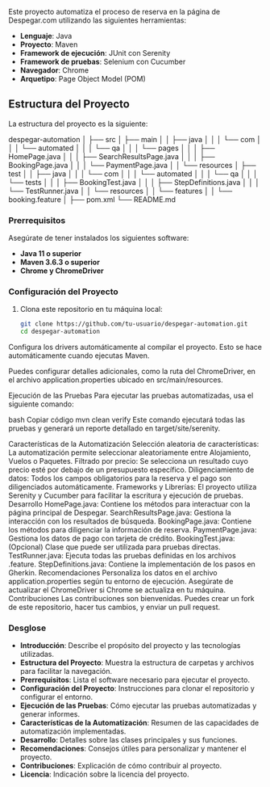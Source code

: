 Este proyecto automatiza el proceso de reserva en la página de Despegar.com utilizando las siguientes herramientas:

- **Lenguaje**: Java
- **Proyecto**: Maven
- **Framework de ejecución**: JUnit con Serenity
- **Framework de pruebas**: Selenium con Cucumber
- **Navegador**: Chrome
- **Arquetipo**: Page Object Model (POM)

## Estructura del Proyecto

La estructura del proyecto es la siguiente:

despegar-automation
│
├── src
│ ├── main
│ │ ├── java
│ │ │ └── com
│ │ │ └── automated
│ │ │ └── qa
│ │ │ └── pages
│ │ │ ├── HomePage.java
│ │ │ ├── SearchResultsPage.java
│ │ │ ├── BookingPage.java
│ │ │ └── PaymentPage.java
│ │ └── resources
│ ├── test
│ │ ├── java
│ │ │ └── com
│ │ │ └── automated
│ │ │ └── qa
│ │ │ └── tests
│ │ │ ├── BookingTest.java
│ │ │ ├── StepDefinitions.java
│ │ │ └── TestRunner.java
│ │ └── resources
│ │ └── features
│ │ └── booking.feature
│
├── pom.xml
└── README.md

### Prerrequisitos

Asegúrate de tener instalados los siguientes software:

- **Java 11 o superior**
- **Maven 3.6.3 o superior**
- **Chrome y ChromeDriver**

### Configuración del Proyecto

1. Clona este repositorio en tu máquina local:
   ```bash
   git clone https://github.com/tu-usuario/despegar-automation.git
   cd despegar-automation
Configura los drivers automáticamente al compilar el proyecto. Esto se hace automáticamente cuando ejecutas Maven.

Puedes configurar detalles adicionales, como la ruta del ChromeDriver, en el archivo application.properties ubicado en src/main/resources.

Ejecución de las Pruebas
Para ejecutar las pruebas automatizadas, usa el siguiente comando:

bash
Copiar código
mvn clean verify
Este comando ejecutará todas las pruebas y generará un reporte detallado en target/site/serenity.

Características de la Automatización
Selección aleatoria de características: La automatización permite seleccionar aleatoriamente entre Alojamiento, Vuelos o Paquetes.
Filtrado por precio: Se selecciona un resultado cuyo precio esté por debajo de un presupuesto específico.
Diligenciamiento de datos: Todos los campos obligatorios para la reserva y el pago son diligenciados automáticamente.
Frameworks y Librerías: El proyecto utiliza Serenity y Cucumber para facilitar la escritura y ejecución de pruebas.
Desarrollo
HomePage.java: Contiene los métodos para interactuar con la página principal de Despegar.
SearchResultsPage.java: Gestiona la interacción con los resultados de búsqueda.
BookingPage.java: Contiene los métodos para diligenciar la información de reserva.
PaymentPage.java: Gestiona los datos de pago con tarjeta de crédito.
BookingTest.java: (Opcional) Clase que puede ser utilizada para pruebas directas.
TestRunner.java: Ejecuta todas las pruebas definidas en los archivos .feature.
StepDefinitions.java: Contiene la implementación de los pasos en Gherkin.
Recomendaciones
Personaliza los datos en el archivo application.properties según tu entorno de ejecución.
Asegúrate de actualizar el ChromeDriver si Chrome se actualiza en tu máquina.
Contribuciones
Las contribuciones son bienvenidas. Puedes crear un fork de este repositorio, hacer tus cambios, y enviar un pull request.

### Desglose

- **Introducción**: Describe el propósito del proyecto y las tecnologías utilizadas.
- **Estructura del Proyecto**: Muestra la estructura de carpetas y archivos para facilitar la navegación.
- **Prerrequisitos**: Lista el software necesario para ejecutar el proyecto.
- **Configuración del Proyecto**: Instrucciones para clonar el repositorio y configurar el entorno.
- **Ejecución de las Pruebas**: Cómo ejecutar las pruebas automatizadas y generar informes.
- **Características de la Automatización**: Resumen de las capacidades de automatización implementadas.
- **Desarrollo**: Detalles sobre las clases principales y sus funciones.
- **Recomendaciones**: Consejos útiles para personalizar y mantener el proyecto.
- **Contribuciones**: Explicación de cómo contribuir al proyecto.
- **Licencia**: Indicación sobre la licencia del proyecto.
